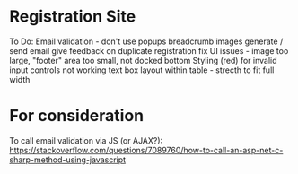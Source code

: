 # Registration Site

 To Do:
 Email validation - don't use popups
 breadcrumb images
 generate / send email
 give feedback on duplicate registration
 fix UI issues - image too large, "footer" area too small, not docked bottom
 Styling (red) for invalid input controls not working
 text box layout within table - strecth to fit full width

 # For consideration

 To call email validation via JS (or AJAX?):
 https://stackoverflow.com/questions/7089760/how-to-call-an-asp-net-c-sharp-method-using-javascript


